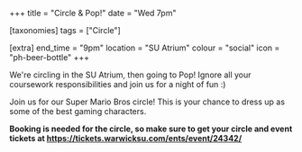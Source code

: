 +++
title = "Circle & Pop!"
date = "Wed 7pm"

[taxonomies]
tags = ["Circle"]

[extra]
end_time = "9pm"
location = "SU Atrium"
colour = "social"
icon = "ph-beer-bottle"
+++

We're circling in the SU Atrium, then going to Pop! Ignore all your coursework responsibilities and join us for a night of fun :)

Join us for our Super Mario Bros circle! This is your chance to dress up as some of the best gaming characters.

**Booking is needed for the circle, so make sure to get your circle and event tickets at
https://tickets.warwicksu.com/ents/event/24342/**
